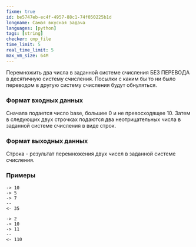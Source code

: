 ```yaml
---
fixme: true
id: be5747eb-ec4f-4957-88c1-74f050225b1d
longname: Самая вкусная задача
languages: [python]
tags: [string]
checker: cmp_file
time_limit: 5
real_time_limit: 5
max_vm_size: 64M
---
```


Перемножить два числа в заданной системе счисления БЕЗ ПЕРЕВОДА в десятичную систему счисления. Посылки с каким бы то ни было переводом в другую систему счисления будут обнуляться.

### Формат входных данных

Сначала подается число base, большее 0 и не превосходящее 10. Затем в следующих двух строчках подаются два неотрицательных числа в заданной системе счисления в виде строк. 

### Формат выходных данных

Строка - результат перемножения двух чисел в заданной системе счисления.

### Примеры

```
-> 10
-> 5
-> 7
--
<- 35
```

```
-> 2
-> 10
-> 11
--
<- 110
```
